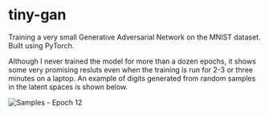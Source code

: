 # tiny-gan
Training a very small Generative Adversarial Network on the MNIST dataset. Built using PyTorch.

Although I never trained the model for more than a dozen epochs, it shows some very promising resluts even when the training is run for 2-3 or three minutes on a laptop.
An example of digits generated from random samples in the latent spaces is shown below.

![Samples - Epoch 12](https://github.com/marcogenualdo/tiny-gan/images/tiny_gan_results.png)
